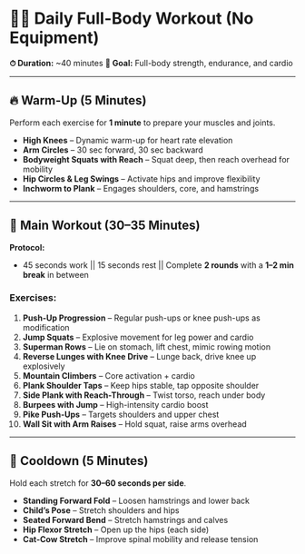 # 🏋️‍♂️ Daily Full-Body Workout (No Equipment)

**⏱ Duration:** \~40 minutes
**🎯 Goal:** Full-body strength, endurance, and cardio

---

## 🔥 Warm-Up (5 Minutes)

Perform each exercise for **1 minute** to prepare your muscles and joints.

* **High Knees** – Dynamic warm-up for heart rate elevation
* **Arm Circles** – 30 sec forward, 30 sec backward
* **Bodyweight Squats with Reach** – Squat deep, then reach overhead for mobility
* **Hip Circles & Leg Swings** – Activate hips and improve flexibility
* **Inchworm to Plank** – Engages shoulders, core, and hamstrings

---

## 🧠 Main Workout (30–35 Minutes)

**Protocol:**

* 45 seconds work || 15 seconds rest || Complete **2 rounds** with a **1–2 min break** in between

### Exercises:

1. **Push-Up Progression** – Regular push-ups or knee push-ups as modification
2. **Jump Squats** – Explosive movement for leg power and cardio
3. **Superman Rows** – Lie on stomach, lift chest, mimic rowing motion
4. **Reverse Lunges with Knee Drive** – Lunge back, drive knee up explosively
5. **Mountain Climbers** – Core activation + cardio
6. **Plank Shoulder Taps** – Keep hips stable, tap opposite shoulder
7. **Side Plank with Reach-Through** – Twist torso, reach under body
8. **Burpees with Jump** – High-intensity cardio boost
9. **Pike Push-Ups** – Targets shoulders and upper chest
10. **Wall Sit with Arm Raises** – Hold squat, raise arms overhead

---

## 🧘 Cooldown (5 Minutes)

Hold each stretch for **30–60 seconds per side**.

* **Standing Forward Fold** – Loosen hamstrings and lower back
* **Child’s Pose** – Stretch shoulders and hips
* **Seated Forward Bend** – Stretch hamstrings and calves
* **Hip Flexor Stretch** – Open up the hips (each side)
* **Cat-Cow Stretch** – Improve spinal mobility and release tension
